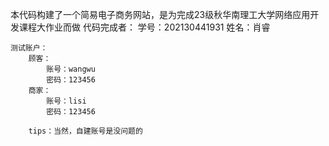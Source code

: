 本代码构建了一个简易电子商务网站，是为完成23级秋华南理工大学网络应用开发课程大作业而做
    代码完成者：
        学号：202130441931
        姓名：肖睿
        
    测试账户：
        顾客：
            账号：wangwu
            密码：123456
        商家：
            账号：lisi
            密码：123456

        tips：当然，自建账号是没问题的
        
